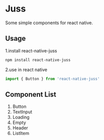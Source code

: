 # Juss

Some simple components for react native.

## Usage

1.install react-native-juss

```bash
npm install react-native-juss
```

2.use in react native

```js
import { Button } from 'react-native-juss'
```

## Component List

1. Button
2. TextInput
3. Loading
4. Empty
5. Header
6. ListItem
